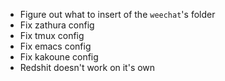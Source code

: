 - Figure out what to insert of the `weechat`'s folder
- Fix zathura config
- Fix tmux config
- Fix emacs config
- Fix kakoune config
- Redshit doesn't work on it's own
